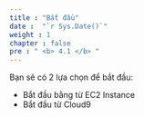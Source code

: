 ```yaml
---
title : "Bắt đầu"
date :  "`r Sys.Date()`" 
weight : 1 
chapter : false
pre : " <b> 4.1 </b> "
---
```


Bạn sẽ có 2 lựa chọn để bắt đầu:
- Bắt đầu bằng từ EC2 Instance
- Bắt đầu từ Cloud9